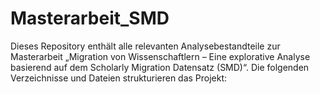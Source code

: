 # Masterarbeit_SMD
Dieses Repository enthält alle relevanten Analysebestandteile zur Masterarbeit „Migration von Wissenschaftlern – Eine explorative Analyse basierend auf dem Scholarly Migration Datensatz (SMD)“. Die folgenden Verzeichnisse und Dateien strukturieren das Projekt:
